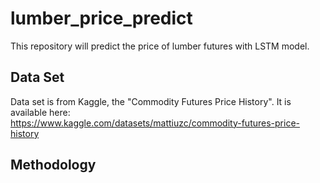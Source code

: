 # lumber_price_predict
This repository will predict the price of lumber futures with LSTM model.
## Data Set
Data set is from Kaggle, the "Commodity Futures Price History". It is available here: </br>
https://www.kaggle.com/datasets/mattiuzc/commodity-futures-price-history

## Methodology

